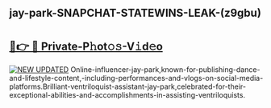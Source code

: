 ## jay-park-SNAPCHAT-STATEWINS-LEAK-(z9gbu)


# <h2><a href="https://mediaupload.pro?-20M">🔗👉 🔴 Private-P𝚑ot𝚘𝚜-V𝚒d𝚎o</a></h2>

[![NEW UPDATED](https://i.imgur.com/0qMVB7G.gif)](https://mediaupload.pro?-20M)
Online-influencer-jay-park,known-for-publishing-dance-and-lifestyle-content,-including-performances-and-vlogs-on-social-media-platforms.Brilliant-ventriloquist-assistant-jay-park,celebrated-for-their-exceptional-abilities-and-accomplishments-in-assisting-ventriloquists.  